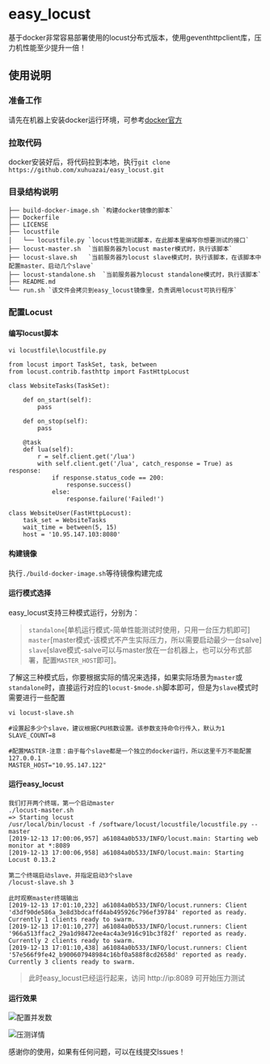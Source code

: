 # easy_locust
基于docker非常容易部署使用的locust分布式版本，使用geventhttpclient库，压力机性能至少提升一倍！

## 使用说明
### 准备工作
请先在机器上安装docker运行环境，可参考[docker官方](https://docs.docker.com/install/ "docker官方")
### 拉取代码
docker安装好后，将代码拉到本地，执行`git clone https://github.com/xuhuazai/easy_locust.git`
### 目录结构说明
    ├── build-docker-image.sh `构建docker镜像的脚本`
    ├── Dockerfile
    ├── LICENSE
    ├── locustfile
    │   └── locustfile.py `locust性能测试脚本，在此脚本里编写你想要测试的接口`
    ├── locust-master.sh  `当前服务器为locust master模式时，执行该脚本`
    ├── locust-slave.sh   `当前服务器为locust slave模式时，执行该脚本，在该脚本中配置master、启动几个slave`
    ├── locust-standalone.sh  `当前服务器为locust standalone模式时，执行该脚本`
    ├── README.md
    └── run.sh `该文件会拷贝到easy_locust镜像里，负责调用locust可执行程序`
### 配置Locust
#### 编写locust脚本
    vi locustfile\locustfile.py
    
    from locust import TaskSet, task, between
    from locust.contrib.fasthttp import FastHttpLocust
    
    class WebsiteTasks(TaskSet):
        
        def on_start(self):
            pass
    
        def on_stop(self):
            pass
    
        @task
        def lua(self):
            r = self.client.get('/lua')
            with self.client.get('/lua', catch_response = True) as response:
                if response.status_code == 200:
                    response.success()
                else:
                    response.failure('Failed!')
    
    class WebsiteUser(FastHttpLocust):
        task_set = WebsiteTasks
        wait_time = between(5, 15)
        host = '10.95.147.103:8080'
    

#### 构建镜像
执行`./build-docker-image.sh`等待镜像构建完成
#### 运行模式选择
easy_locust支持三种模式运行，分别为：


> `standalone`[单机运行模式-简单性能测试时使用，只用一台压力机即可]  
`master`[master模式-该模式不产生实际压力，所以需要启动最少一台salve]  
`slave`[slave模式-salve可以与master放在一台机器上，也可以分布式部署，配置`MASTER_HOST`即可]。



了解这三种模式后，你要根据实际的情况来选择，如果实际场景为`master`或`standalone`时，直接运行对应的`locust-$mode.sh`脚本即可，但是为`slave`模式时需要进行一些配置
    
    vi locust-slave.sh
	
    #设置起多少个slave，建议根据CPU核数设置。该参数支持命令行传入，默认为1
    SLAVE_COUNT=8
    
    #配置MASTER-注意：由于每个slave都是一个独立的docker运行，所以这里千万不能配置127.0.0.1
    MASTER_HOST="10.95.147.122"
#### 运行easy_locust
    我们打开两个终端，第一个启动master
    ./locust-master.sh
    => Starting locust
    /usr/local/bin/locust -f /software/locust/locustfile/locustfile.py --master
    [2019-12-13 17:00:06,957] a61084a0b533/INFO/locust.main: Starting web monitor at *:8089
    [2019-12-13 17:00:06,958] a61084a0b533/INFO/locust.main: Starting Locust 0.13.2
    
    第二个终端启动slave，并指定启动3个slave
    /locust-slave.sh 3

    此时观察master终端输出
    [2019-12-13 17:01:10,232] a61084a0b533/INFO/locust.runners: Client 'd3df90de586a_3e8d3bdcaffd4ab495926c796ef39784' reported as ready. Currently 1 clients ready to swarm.
    [2019-12-13 17:01:10,277] a61084a0b533/INFO/locust.runners: Client '966a513ffac2_29a1d98472ee4ac4a3e916c91bc3f82f' reported as ready. Currently 2 clients ready to swarm.
    [2019-12-13 17:01:10,438] a61084a0b533/INFO/locust.runners: Client '57e566f9fe42_b900607948984c16bf0a588f8cd2658d' reported as ready. Currently 3 clients ready to swarm.

> 此时easy_locust已经运行起来，访问 http://ip:8089 可开始压力测试

#### 运行效果
![配置并发数](https://i.loli.net/2019/12/14/YcdUs3Xt2Ju4lTE.png)

![压测详情](https://i.loli.net/2019/12/14/PUhngO7d639zSVc.png)

感谢你的使用，如果有任何问题，可以在线提交Issues！
